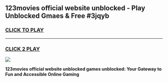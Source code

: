 
## 123movies official website unblocked - Play Unblocked Gmaes & Free #3jqyb
<h3>
<a href="https://news.freeplayer.one?title=123movies_official_website_unblocked&ref=24F">CLICK TO PLAY</a></h3>
<hr>

<h3>
<a href="https://news.freeplayer.one?title=123movies_official_website_unblocked&ref=24F">CLICK 2 PLAY</a>
  
</h3>

<a href="https://news.freeplayer.one?title=123movies_official_website_unblocked&ref=24F/"><img src="https://clearcache.store/games.png"></a>


**123movies official website unblocked games unblocked: Your Gateway to Fun and Accessible Online Gaming**
